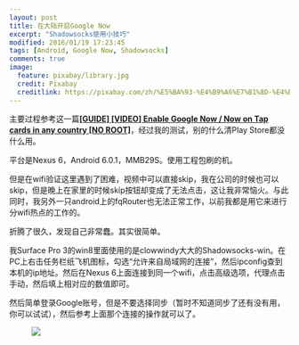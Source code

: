 ```yaml
---
layout: post
title: 在大陆开启Google Now
excerpt: "Shadowsocks使用小技巧"
modified: 2016/01/19 17:23:45  
tags: [Android, Google Now, Shadowsocks]
comments: true
image:
  feature: pixabay/library.jpg
  credit: Pixabay
  creditlink: https://pixabay.com/zh/%E5%BA%93-%E4%B9%A6%E7%B1%8D-%E4%B9%A6%E6%9E%B6-%E6%95%99%E8%82%B2-%E6%96%87%E5%AD%A6-%E5%AD%A6%E6%A0%A1-%E7%9F%A5%E8%AF%86-%E5%A4%A7%E5%AD%A6-%E6%99%BA%E6%85%A7-%E6%9E%B6-438389/
---
```


主要过程参考这一篇[**[GUIDE] [VIDEO] Enable Google Now / Now on Tap cards in any country [NO ROOT]**](http://forum.xda-developers.com/android/general/guide-enable-google-cards-country-t3102472)，经过我的测试，别的什么清Play Store都没什么用。

平台是Nexus 6，Android 6.0.1，MMB29S。使用工程包刷的机。

但是在wifi验证这里遇到了困难，视频中可以直接skip，我在公司的时候也可以skip，但是晚上在家里的时候skip按钮却变成了无法点击，这让我非常恼火。与此同时，我另外一只android上的fqRouter也无法正常工作，以前我都是用它来进行分wifi热点的工作的。

折腾了很久，发现自己非常蠢。其实很简单。

我Surface Pro 3的win8里面使用的是clowwindy大大的Shadowsocks-win。在PC上右击任务栏纸飞机图标，勾选“允许来自局域网的连接”，然后ipconfig查到本机的ip地址。然后在Nexus 6上面连接到同一个wifi，点击高级选项，代理点击手动，然后填上相对应的数值即可。

然后简单登录Google账号，但是不要选择同步（暂时不知道同步了还有没有用，你可以试试），然后参考上面那个连接的操作就可以了。

<figure>
	<a href="{{ site.url }}/images/2016-01-19-enable-google-now-in-mainland-china/1_google_now_screen_shot.png"><img src="{{ site.url }}/images/2016-01-19-enable-google-now-in-mainland-china/1_google_now_screen_shot.png"></a>
</figure>
